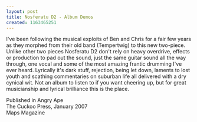 ```yaml
---
layout: post
title: Nosferatu D2 - Album Demos
created: 1163465251
---
```

I've been following the musical exploits of Ben and Chris for a fair few years as they morphed from their old band (Tempertwig) to this new two-piece. Unlike other two pieces Nosferatu D2 don't rely on heavy overdrive, effects or production to pad out the sound, just the same guitar sound all the way through, one vocal and some of the most amazing frantic drumming I've ever heard. Lyrically it's dark stuff, rejection, being let down, laments to lost youth and scathing commentaries on suburban life all delivered with a dry cynical wit. Not an album to listen to if you want cheering up, but for great musicianship and lyrical brilliance this is the place.


Published in Angry Ape<br>The Cuckoo Press, January 2007<br>Maps Magazine
